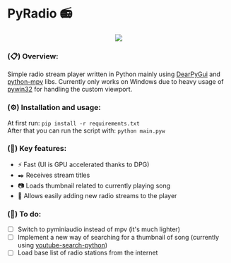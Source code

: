 # PyRadio 📻
<p align="center">
  <img src="https://i.imgur.com/GLUBvEX.png">
</p>

### (📋) Overview:
Simple radio stream player written in Python mainly using [DearPyGui](https://github.com/hoffstadt/DearPyGui) and [python-mpv](https://github.com/jaseg/python-mpv) libs. Currently only works on Windows due to heavy usage of [pywin32](https://pypi.org/project/pywin32/) for handling the custom viewport.
### (⚙️) Installation and usage:
At first run:
`pip install -r requirements.txt`\
After that you can run the script with: `python main.pyw`
### (🎉) Key features:
- ⚡️ Fast (UI is GPU accelerated thanks to DPG)
- ✒️ Receives stream titles
- 📷 Loads thumbnail related to currently playing song
- 📡 Allows easily adding new radio streams to the player
### (📌) To do:
- [ ] Switch to pyminiaudio instead of mpv (it's much lighter)
- [ ] Implement a new way of searching for a thumbnail of song (currently using [youtube-search-python](https://github.com/alexmercerind/youtube-search-python))
- [ ] Load base list of radio stations from the internet